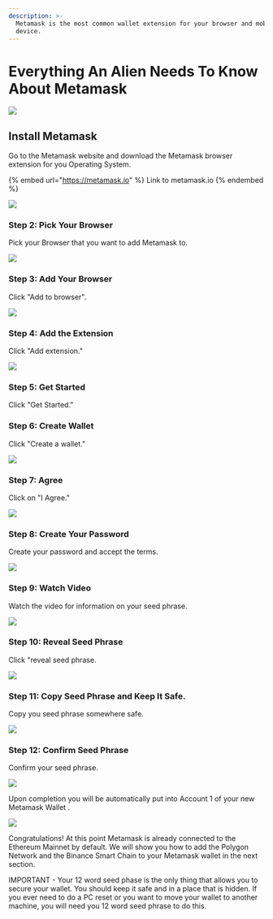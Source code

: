 ```yaml
---
description: >-
  Metamask is the most common wallet extension for your browser and mobile
  device.
---
```


# Everything An Alien Needs To Know About Metamask

![](../../.gitbook/assets/400px-Metamask.png)

## Install Metamask

Go to the Metamask website and download the Metamask browser extension for you Operating System.

{% embed url="https://metamask.io" %}
Link to metamask.io
{% endembed %}

![](../../.gitbook/assets/metamask-download-screen.png)

### Step 2: Pick Your Browser

Pick your Browser that you want to add Metamask to.

![](../../.gitbook/assets/pick-your-browser.png)

### Step 3: Add Your Browser

Click "Add to browser".

![](../../.gitbook/assets/add-to-browser.png)

### Step 4: Add the Extension

Click "Add extension." 

![](../../.gitbook/assets/add-extension.png)

### Step 5: Get Started 

Click "Get Started." 

[](../../.gitbook/assets/get-started.png)

### Step 6: Create Wallet

Click "Create a wallet." 

![](../../.gitbook/assets/create-a-wallet.png)

### Step 7: Agree

Click on "I Agree." 

![](../../.gitbook/assets/click-i-agree.png)

### Step 8: Create Your Password

Create your password and accept the terms. 

![](../../.gitbook/assets/reate-password.png)

### Step 9: Watch Video

Watch the video for information on your seed phrase. 

![](../../.gitbook/assets/watch-video.png)

### Step 10: Reveal Seed Phrase

Click "reveal seed phrase. 

![](../../.gitbook/assets/click-to-reveal-seed.png)

### Step 11: Copy Seed Phrase and Keep It Safe.
Copy you seed phrase somewhere safe. 

![](../../.gitbook/assets/copy-seed-phrase.png)

### Step 12: Confirm Seed Phrase

Confirm your seed phrase. 

![](../../.gitbook/assets/confirm-seed.png)

Upon completion you will be automatically put into Account 1 of your new Metamask Wallet . 

![](../../.gitbook/assets/ETH-mainnet.png)

Congratulations! At this point Metamask is already connected to the Ethereum Mainnet by default. We will show you how to add the Polygon Network and the Binance Smart Chain to your Metamask wallet in the next section.

IMPORTANT - Your 12 word seed phase is the only thing that allows you to secure your wallet. You should keep it safe and in a place that is hidden. If you ever need to do a PC reset or you want to move your wallet to another machine, you will need you 12 word seed phrase to do this.
